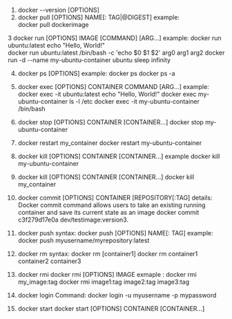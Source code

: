 1. docker --version [OPTIONS] 
2. docker pull [OPTIONS] NAME[: TAG|@DIGEST] 
    example:  
    docker pull dockerimage 

3 docker run [OPTIONS] IMAGE [COMMAND] [ARG...] 
    example: 
    docker run ubuntu:latest echo "Hello, World!"   
    docker run ubuntu:latest /bin/bash -c 'echo $0 $1 $2' arg0 arg1 arg2
    docker run -d --name my-ubuntu-container ubuntu sleep infinity

4. docker ps [OPTIONS]
    example:
    docker ps 
    docker ps -a

5. docker exec [OPTIONS] CONTAINER COMMAND [ARG...]
    example:
    docker exec -it ubuntu:latest echo "Hello, World!"
    docker exec my-ubuntu-container ls -l /etc
    docker exec -it my-ubuntu-container /bin/bash


6. docker stop [OPTIONS] CONTAINER [CONTAINER...]
    docker stop  my-ubuntu-container

7. docker restart my_container 
   docker restart my-ubuntu-container

8. docker kill [OPTIONS] CONTAINER [CONTAINER...]
   example 
   docker kill my-ubuntu-container

9. docker kill [OPTIONS] CONTAINER [CONTAINER...]
   docker kill my_container

10. docker commit [OPTIONS] CONTAINER [REPOSITORY[:TAG]
    details: Docker commit command allows users to take an existing running container and save its current state as an image 
    docker commit c3f279d17e0a dev/testimage:version3.

11. docker push
    syntax: docker push [OPTIONS] NAME[: TAG] 
    example:
            docker push myusername/myrepository:latest 

11. docker rm 
    syntax: docker rm [container1]
            docker rm container1 container2 container3 

12. docker rmi
    docker rmi [OPTIONS] IMAGE
    exmaple : docker rmi my_image:tag 
              docker rmi image1:tag image2:tag image3:tag 

14. docker login
    Command: docker login -u myusername -p mypassword 

15. docker start
    docker start [OPTIONS] CONTAINER [CONTAINER...] 
    